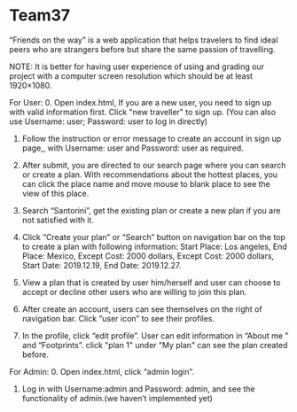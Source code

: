 # Team37
“Friends on the way” is a web application that helps travelers to find ideal peers who are strangers before but share the same passion of travelling.

NOTE: It is better for having user experience of using and grading our project with a computer screen resolution which should be at least 1920×1080.

For User:
0. Open index.html, If you are a new user, you need to sign up with valid information first. Click "new traveller" to sign up.
(You can also use Username: user; Password: user to log in directly)

1. Follow the instruction or error message to create an account in sign up page,, with Username: user and Password: user as required.

2. After submit, you are directed to our search page where you can search or create a plan. With recommendations about the hottest places, you can click the place name and move mouse to blank place to see the view of this place. 

3. Search “Santorini”, get the existing plan or create a new plan if you are not satisfied with it.

4. Click “Create your plan” or “Search” button on navigation bar on the top to create a plan with following information: Start Place: Los angeles, End Place: Mexico, Except Cost: 2000 dollars, Except Cost: 2000 dollars, Start Date: 2019.12.19, End Date: 2019.12.27.
                                                                                                               
5. View a plan that is created by user him/herself and user can choose to accept or decline other users who are willing to join this plan. 

6. After create an account, users can see themselves on the right of navigation bar. Click “user icon” to see their profiles.

7. In the profile, click “edit profile”. User can edit information in “About me ” and “Footprints”. click "plan 1" under "My plan" can see the plan created before.

For Admin:
0. Open index.html, click “admin login”.

1. Log in with Username:admin and Password: admin, and see the functionality of admin.(we haven’t implemented yet)
